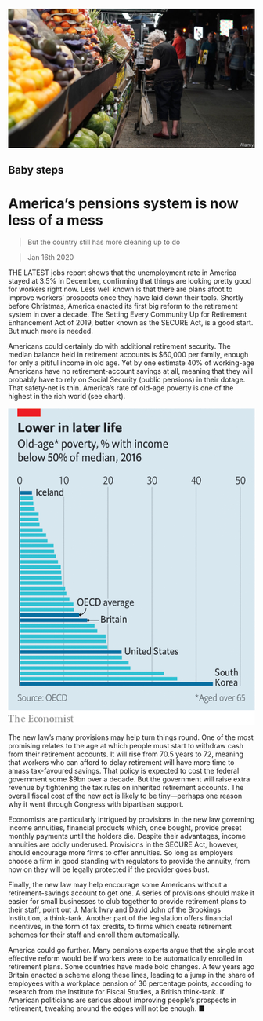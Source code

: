 ![](./images/20200118_USP505.jpg)

## Baby steps

# America’s pensions system is now less of a mess

> But the country still has more cleaning up to do

> Jan 16th 2020

THE LATEST jobs report shows that the unemployment rate in America stayed at 3.5% in December, confirming that things are looking pretty good for workers right now. Less well known is that there are plans afoot to improve workers’ prospects once they have laid down their tools. Shortly before Christmas, America enacted its first big reform to the retirement system in over a decade. The Setting Every Community Up for Retirement Enhancement Act of 2019, better known as the SECURE Act, is a good start. But much more is needed.

Americans could certainly do with additional retirement security. The median balance held in retirement accounts is $60,000 per family, enough for only a pitiful income in old age. Yet by one estimate 40% of working-age Americans have no retirement-account savings at all, meaning that they will probably have to rely on Social Security (public pensions) in their dotage. That safety-net is thin. America’s rate of old-age poverty is one of the highest in the rich world (see chart).

![](./images/20200118_USC123.png)

The new law’s many provisions may help turn things round. One of the most promising relates to the age at which people must start to withdraw cash from their retirement accounts. It will rise from 70.5 years to 72, meaning that workers who can afford to delay retirement will have more time to amass tax-favoured savings. That policy is expected to cost the federal government some $9bn over a decade. But the government will raise extra revenue by tightening the tax rules on inherited retirement accounts. The overall fiscal cost of the new act is likely to be tiny—perhaps one reason why it went through Congress with bipartisan support.

Economists are particularly intrigued by provisions in the new law governing income annuities, financial products which, once bought, provide preset monthly payments until the holders die. Despite their advantages, income annuities are oddly underused. Provisions in the SECURE Act, however, should encourage more firms to offer annuities. So long as employers choose a firm in good standing with regulators to provide the annuity, from now on they will be legally protected if the provider goes bust.

Finally, the new law may help encourage some Americans without a retirement-savings account to get one. A series of provisions should make it easier for small businesses to club together to provide retirement plans to their staff, point out J. Mark Iwry and David John of the Brookings Institution, a think-tank. Another part of the legislation offers financial incentives, in the form of tax credits, to firms which create retirement schemes for their staff and enroll them automatically.

America could go further. Many pensions experts argue that the single most effective reform would be if workers were to be automatically enrolled in retirement plans. Some countries have made bold changes. A few years ago Britain enacted a scheme along these lines, leading to a jump in the share of employees with a workplace pension of 36 percentage points, according to research from the Institute for Fiscal Studies, a British think-tank. If American politicians are serious about improving people’s prospects in retirement, tweaking around the edges will not be enough. ■